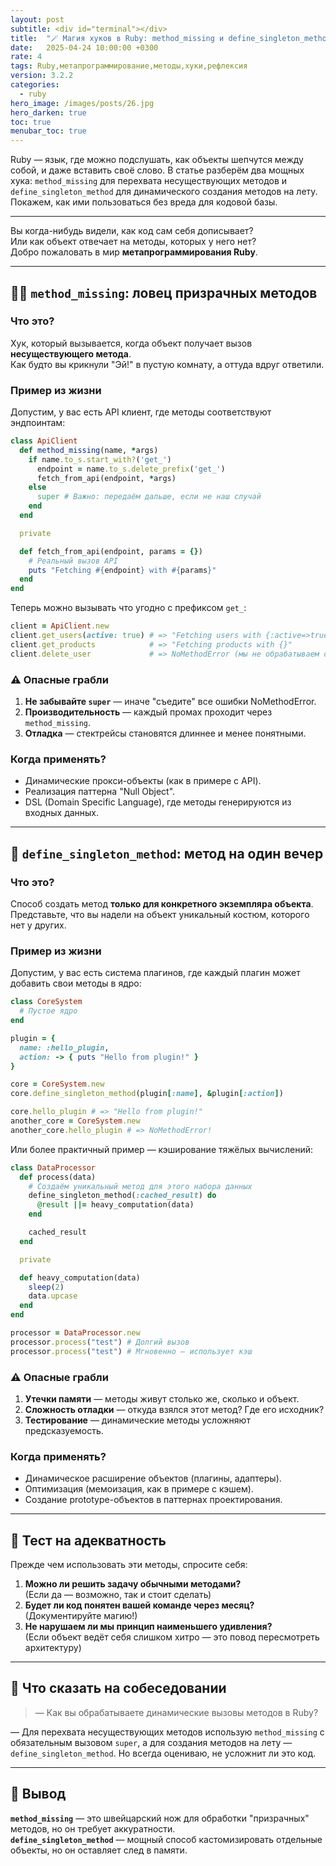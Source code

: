 ```yaml
---
layout: post
subtitle: <div id="terminal"></div>
title:  "🪄 Магия хуков в Ruby: method_missing и define_singleton_method"
date:   2025-04-24 10:00:00 +0300
rate: 4
tags: Ruby,метапрограммирование,методы,хуки,рефлексия
version: 3.2.2
categories:
  - ruby
hero_image: /images/posts/26.jpg
hero_darken: true
toc: true
menubar_toc: true
---
```

Ruby — язык, где можно подслушать, как объекты шепчутся между собой, и даже вставить своё слово. В статье разберём два мощных хука: `method_missing` для перехвата несуществующих методов и `define_singleton_method` для динамического создания методов на лету. Покажем, как ими пользоваться без вреда для кодовой базы.

---
Вы когда-нибудь видели, как код сам себя дописывает?  
Или как объект отвечает на методы, которых у него нет?  
Добро пожаловать в мир **метапрограммирования Ruby**.

---

## 🧙‍♂️ `method_missing`: ловец призрачных методов

### Что это?
Хук, который вызывается, когда объект получает вызов **несуществующего метода**.  
Как будто вы крикнули "Эй!" в пустую комнату, а оттуда вдруг ответили.

### Пример из жизни
Допустим, у вас есть API клиент, где методы соответствуют эндпоинтам:

```ruby
class ApiClient
  def method_missing(name, *args)
    if name.to_s.start_with?('get_')
      endpoint = name.to_s.delete_prefix('get_')
      fetch_from_api(endpoint, *args)
    else
      super # Важно: передаём дальше, если не наш случай
    end
  end

  private

  def fetch_from_api(endpoint, params = {})
    # Реальный вызов API
    puts "Fetching #{endpoint} with #{params}"
  end
end
```

Теперь можно вызывать что угодно с префиксом `get_`:

```ruby
client = ApiClient.new
client.get_users(active: true) # => "Fetching users with {:active=>true}"
client.get_products            # => "Fetching products with {}"
client.delete_user             # => NoMethodError (мы не обрабатываем delete_)
```

### ⚠️ Опасные грабли
1. **Не забывайте `super`** — иначе "съедите" все ошибки NoMethodError.
2. **Производительность** — каждый промах проходит через `method_missing`.
3. **Отладка** — стектрейсы становятся длиннее и менее понятными.

### Когда применять?
- Динамические прокси-объекты (как в примере с API).
- Реализация паттерна "Null Object".
- DSL (Domain Specific Language), где методы генерируются из входных данных.

---

## 🎩 `define_singleton_method`: метод на один вечер

### Что это?
Способ создать метод **только для конкретного экземпляра объекта**.  
Представьте, что вы надели на объект уникальный костюм, которого нет у других.

### Пример из жизни
Допустим, у вас есть система плагинов, где каждый плагин может добавить свои методы в ядро:

```ruby
class CoreSystem
  # Пустое ядро
end

plugin = {
  name: :hello_plugin,
  action: -> { puts "Hello from plugin!" }
}

core = CoreSystem.new
core.define_singleton_method(plugin[:name], &plugin[:action])

core.hello_plugin # => "Hello from plugin!"
another_core = CoreSystem.new
another_core.hello_plugin # => NoMethodError!
```

Или более практичный пример — кэширование тяжёлых вычислений:

```ruby
class DataProcessor
  def process(data)
    # Создаём уникальный метод для этого набора данных
    define_singleton_method(:cached_result) do
      @result ||= heavy_computation(data)
    end

    cached_result
  end

  private

  def heavy_computation(data)
    sleep(2)
    data.upcase
  end
end

processor = DataProcessor.new
processor.process("test") # Долгий вызов
processor.process("test") # Мгновенно — использует кэш
```

### ⚠️ Опасные грабли
1. **Утечки памяти** — методы живут столько же, сколько и объект.
2. **Сложность отладки** — откуда взялся этот метод? Где его исходник?
3. **Тестирование** — динамические методы усложняют предсказуемость.

### Когда применять?
- Динамическое расширение объектов (плагины, адаптеры).
- Оптимизация (мемоизация, как в примере с кэшем).
- Создание prototype-объектов в паттернах проектирования.

---

## 🧪 Тест на адекватность

Прежде чем использовать эти методы, спросите себя:

1. **Можно ли решить задачу обычными методами?**  
   (Если да — возможно, так и стоит сделать)
2. **Будет ли код понятен вашей команде через месяц?**  
   (Документируйте магию!)
3. **Не нарушаем ли мы принцип наименьшего удивления?**  
   (Если объект ведёт себя слишком хитро — это повод пересмотреть архитектуру)

---

## 🎤 Что сказать на собеседовании

> — Как вы обрабатываете динамические вызовы методов в Ruby?

— Для перехвата несуществующих методов использую `method_missing` с обязательным вызовом `super`, а для создания методов на лету — `define_singleton_method`. Но всегда оцениваю, не усложнит ли это код.

---

## 🧾 Вывод

**`method_missing`** — это швейцарский нож для обработки "призрачных" методов, но он требует аккуратности.  
**`define_singleton_method`** — мощный способ кастомизировать отдельные объекты, но он оставляет след в памяти.  
